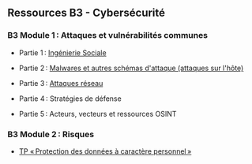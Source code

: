 ## Ressources B3 - Cybersécurité

### B3 Module 1 : Attaques et vulnérabilités communes

- Partie 1 : [Ingénierie Sociale](bloc3/M1.1_ingenierie_sociale.pdf)

- Partie 2 : [Malwares et autres schémas d'attaque (attaques sur l'hôte)](bloc3/M1.2_malwares_et_autres.pdf)

- Partie 3 : [Attaques réseau](bloc3/M1.3_attaques_reseau.pdf)

- Partie 4 : Stratégies de défense

- Partie 5 : Acteurs, vecteurs et ressources OSINT

### B3 Module 2 : Risques

- [TP « Protection des données à caractère personnel »](bloc3/tp/risques/tp_risques.md)

